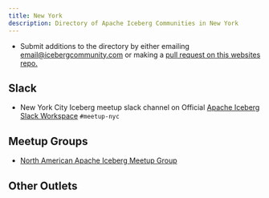 ```yaml
---
title: New York
description: Directory of Apache Iceberg Communities in New York
---
```

- Submit additions to the directory by either emailing email@icebergcommunity.com or making a [pull request on this websites repo.](https://github.com/AlexMercedCoder/iceberg-community)

## Slack

- New York City Iceberg meetup slack channel on Official [Apache Iceberg Slack Workspace](https://iceberg.apache.org/community/) `#meetup-nyc`

## Meetup Groups

- [North American Apache Iceberg Meetup Group](https://www.meetup.com/na-apache-iceberg-meetups/)

## Other Outlets